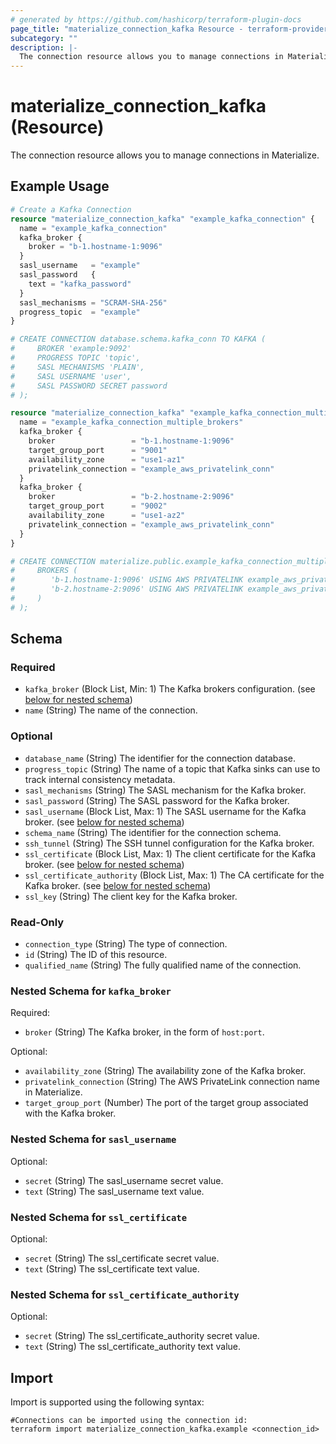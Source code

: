 ```yaml
---
# generated by https://github.com/hashicorp/terraform-plugin-docs
page_title: "materialize_connection_kafka Resource - terraform-provider-materialize"
subcategory: ""
description: |-
  The connection resource allows you to manage connections in Materialize.
---
```


# materialize_connection_kafka (Resource)

The connection resource allows you to manage connections in Materialize.

## Example Usage

```terraform
# Create a Kafka Connection
resource "materialize_connection_kafka" "example_kafka_connection" {
  name = "example_kafka_connection"
  kafka_broker {
    broker = "b-1.hostname-1:9096"
  }
  sasl_username   = "example"
  sasl_password   {
    text = "kafka_password"
  }
  sasl_mechanisms = "SCRAM-SHA-256"
  progress_topic  = "example"
}

# CREATE CONNECTION database.schema.kafka_conn TO KAFKA (
#     BROKER 'example:9092'
#     PROGRESS TOPIC 'topic',
#     SASL MECHANISMS 'PLAIN',
#     SASL USERNAME 'user',
#     SASL PASSWORD SECRET password
# );

resource "materialize_connection_kafka" "example_kafka_connection_multiple_brokers" {
  name = "example_kafka_connection_multiple_brokers"
  kafka_broker {
    broker                 = "b-1.hostname-1:9096"
    target_group_port      = "9001"
    availability_zone      = "use1-az1"
    privatelink_connection = "example_aws_privatelink_conn"
  }
  kafka_broker {
    broker                 = "b-2.hostname-2:9096"
    target_group_port      = "9002"
    availability_zone      = "use1-az2"
    privatelink_connection = "example_aws_privatelink_conn"
  }
}

# CREATE CONNECTION materialize.public.example_kafka_connection_multiple_brokers TO KAFKA (
#     BROKERS (
#        'b-1.hostname-1:9096' USING AWS PRIVATELINK example_aws_privatelink_conn (PORT 9001, AVAILABILITY ZONE 'use1-az1'),
#        'b-2.hostname-2:9096' USING AWS PRIVATELINK example_aws_privatelink_conn (PORT 9002, AVAILABILITY ZONE 'use1-az2')
#     )
# );
```

<!-- schema generated by tfplugindocs -->
## Schema

### Required

- `kafka_broker` (Block List, Min: 1) The Kafka brokers configuration. (see [below for nested schema](#nestedblock--kafka_broker))
- `name` (String) The name of the connection.

### Optional

- `database_name` (String) The identifier for the connection database.
- `progress_topic` (String) The name of a topic that Kafka sinks can use to track internal consistency metadata.
- `sasl_mechanisms` (String) The SASL mechanism for the Kafka broker.
- `sasl_password` (String) The SASL password for the Kafka broker.
- `sasl_username` (Block List, Max: 1) The SASL username for the Kafka broker. (see [below for nested schema](#nestedblock--sasl_username))
- `schema_name` (String) The identifier for the connection schema.
- `ssh_tunnel` (String) The SSH tunnel configuration for the Kafka broker.
- `ssl_certificate` (Block List, Max: 1) The client certificate for the Kafka broker. (see [below for nested schema](#nestedblock--ssl_certificate))
- `ssl_certificate_authority` (Block List, Max: 1) The CA certificate for the Kafka broker. (see [below for nested schema](#nestedblock--ssl_certificate_authority))
- `ssl_key` (String) The client key for the Kafka broker.

### Read-Only

- `connection_type` (String) The type of connection.
- `id` (String) The ID of this resource.
- `qualified_name` (String) The fully qualified name of the connection.

<a id="nestedblock--kafka_broker"></a>
### Nested Schema for `kafka_broker`

Required:

- `broker` (String) The Kafka broker, in the form of `host:port`.

Optional:

- `availability_zone` (String) The availability zone of the Kafka broker.
- `privatelink_connection` (String) The AWS PrivateLink connection name in Materialize.
- `target_group_port` (Number) The port of the target group associated with the Kafka broker.


<a id="nestedblock--sasl_username"></a>
### Nested Schema for `sasl_username`

Optional:

- `secret` (String) The sasl_username secret value.
- `text` (String) The sasl_username text value.


<a id="nestedblock--ssl_certificate"></a>
### Nested Schema for `ssl_certificate`

Optional:

- `secret` (String) The ssl_certificate secret value.
- `text` (String) The ssl_certificate text value.


<a id="nestedblock--ssl_certificate_authority"></a>
### Nested Schema for `ssl_certificate_authority`

Optional:

- `secret` (String) The ssl_certificate_authority secret value.
- `text` (String) The ssl_certificate_authority text value.

## Import

Import is supported using the following syntax:

```shell
#Connections can be imported using the connection id:
terraform import materialize_connection_kafka.example <connection_id>
```
